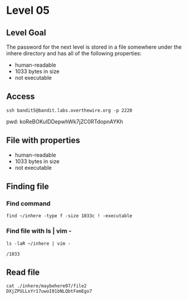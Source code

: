 # Level 05

## Level Goal
The password for the next level is stored in a file somewhere under the inhere
directory and has all of the following properties:

* human-readable
* 1033 bytes in size
* not executable


## Access
```
ssh bandit5@bandit.labs.overthewire.org -p 2220
```
pwd: koReBOKuIDDepwhWk7jZC0RTdopnAYKh

## File with properties
* human-readable
* 1033 bytes in size
* not executable

## Finding file
### Find command
```
find ~/inhere -type f -size 1033c ! -executable
```

### Find file with ls | vim -
```
ls -laR ~/inhere | vim -

/1033
```

## Read file
```
cat ./inhere/maybehere07/file2
DXjZPULLxYr17uwoI01bNLQbtFemEgo7
```
